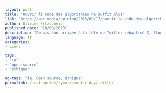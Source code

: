 ```yaml
---
layout: post
title: "Ouvrir le code des algorithmes ne suffit plus"
link: "https://aoc.media/opinion/2023/09/17/ouvrir-le-code-des-algorithmes-ne-suffit-plus"
author: Olivier Ertzscheid
published_date: "18/09/2023"
description: "Depuis son arrivée à la tête de Twitter rebaptisé X, Elon Musk a bien tenu sa promesse d’ouvrir certaines parties du code source de la plateforme. Cette réponse à de vieilles revendications militantes pour plus de transparence des plateformes ne manque, en vérité, pas de cynisme. Il est devenu transparent que le code de Twitter favorisait certains contenus et en défavorisait d’autres, au bon vouloir de Musk. L’ouverture du code ne suffit plus, aujourd’hui, pour donner des outils de contrôle à ce que les grandes plateformes font de nos espaces d’expression et de nos démocraties."
language: fr
categories:
- Liens

tags:
- "ia"
- "open-source"
- "éthique"

og-tags: "ia, Open source, éthique"
permalink: /:categories/:year/:month/:day/:title/
---
```

